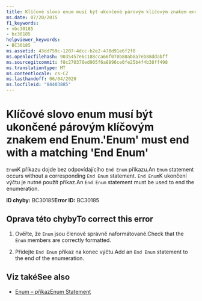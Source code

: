 ```yaml
---
title: Klíčové slovo enum musí být ukončené párovým klíčovým znakem end Enum.
ms.date: 07/20/2015
f1_keywords:
- vbc30185
- bc30185
helpviewer_keywords:
- BC30185
ms.assetid: 43dd759c-1207-4dcc-b2e2-478d91e6f2f8
ms.openlocfilehash: 9035457e6c188cca66f070b80ab8a7eb88ddabff
ms.sourcegitcommit: f8c270376ed905f6a8896ce0fe25b4f4b38ff498
ms.translationtype: MT
ms.contentlocale: cs-CZ
ms.lasthandoff: 06/04/2020
ms.locfileid: "84403885"
---
```

# <a name="enum-must-end-with-a-matching-end-enum"></a><span data-ttu-id="55e03-102">Klíčové slovo enum musí být ukončené párovým klíčovým znakem end Enum.</span><span class="sxs-lookup"><span data-stu-id="55e03-102">'Enum' must end with a matching 'End Enum'</span></span>
<span data-ttu-id="55e03-103">`Enum`K příkazu dojde bez odpovídajícího `End Enum` příkazu.</span><span class="sxs-lookup"><span data-stu-id="55e03-103">An `Enum` statement occurs without a corresponding `End Enum` statement.</span></span> <span data-ttu-id="55e03-104">`End Enum`K ukončení výčtu je nutné použít příkaz.</span><span class="sxs-lookup"><span data-stu-id="55e03-104">An `End Enum` statement must be used to end the enumeration.</span></span>  
  
 <span data-ttu-id="55e03-105">**ID chyby:** BC30185</span><span class="sxs-lookup"><span data-stu-id="55e03-105">**Error ID:** BC30185</span></span>  
  
## <a name="to-correct-this-error"></a><span data-ttu-id="55e03-106">Oprava této chyby</span><span class="sxs-lookup"><span data-stu-id="55e03-106">To correct this error</span></span>  
  
1. <span data-ttu-id="55e03-107">Ověřte, že `Enum` jsou členové správně naformátované.</span><span class="sxs-lookup"><span data-stu-id="55e03-107">Check that the `Enum` members are correctly formatted.</span></span>  
  
2. <span data-ttu-id="55e03-108">Přidejte `End Enum` příkaz na konec výčtu.</span><span class="sxs-lookup"><span data-stu-id="55e03-108">Add an `End Enum` statement to the end of the enumeration.</span></span>  
  
## <a name="see-also"></a><span data-ttu-id="55e03-109">Viz také</span><span class="sxs-lookup"><span data-stu-id="55e03-109">See also</span></span>

- [<span data-ttu-id="55e03-110">Enum – příkaz</span><span class="sxs-lookup"><span data-stu-id="55e03-110">Enum Statement</span></span>](../language-reference/statements/enum-statement.md)
